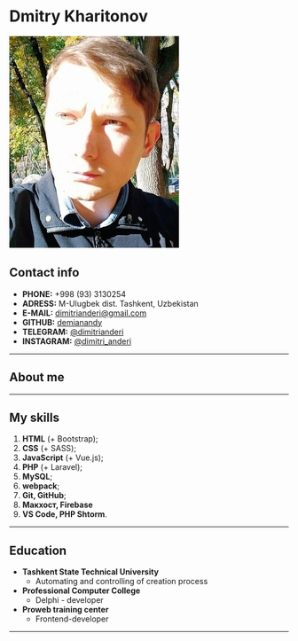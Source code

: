 # Dmitry Kharitonov

![My photo](./photo.jpg)

## Contact info


+ __PHONE:__ +998 (93) 3130254
+ __ADRESS:__ M-Ulugbek dist. Tashkent, Uzbekistan
+ __E-MAIL:__ [dimitrianderi@gmail.com][1]
+ __GITHUB:__ [demianandy][2] 
+ __TELEGRAM:__ [@dimitrianderi][3]
+ __INSTAGRAM:__ [@dimitri_anderi][4]

----

## About me

----

## My skills
1. __HTML__ (+ Bootstrap);
2. __CSS__ (+ SASS);
3. __JavaScript__ (+ Vue.js);
4. __PHP__ (+ Laravel);
5. __MySQL__;
6. __webpack__;
7. __Git, GitHub__;
8. __Макхост, Firebase__
9. __VS Code, PHP Shtorm__.

----

## Education
+ __Tashkent State Technical University__
    + Automating and controlling of creation process
+ __Professional Computer College__
    + Delphi - developer
+ __Proweb training center__
    + Frontend-developer

----

[1]: (dimitrianderi@gmail.com)
[2]: (https://github.com/demianandy)
[3]: (https://t.me/dimitrianderi)
[4]: (https://www.instagram.com/dimitri_anderi/)